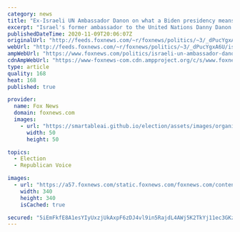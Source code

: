 ```yaml
---
category: news
title: "Ex-Israeli UN Ambassador Danon on what a Biden presidency means for Middle East peace"
excerpt: "Israel's former ambassador to the United Nations Danny Danon provided insight on Monday into what a Biden presidency could mean for Middle East peace."
publishedDateTime: 2020-11-09T20:06:07Z
originalUrl: "http://feeds.foxnews.com/~r/foxnews/politics/~3/_dPucYgxA6U/israeli-un-ambassador-danon-biden-presidency-middle-east-peace"
webUrl: "http://feeds.foxnews.com/~r/foxnews/politics/~3/_dPucYgxA6U/israeli-un-ambassador-danon-biden-presidency-middle-east-peace"
ampWebUrl: "https://www.foxnews.com/politics/israeli-un-ambassador-danon-biden-presidency-middle-east-peace.amp"
cdnAmpWebUrl: "https://www-foxnews-com.cdn.ampproject.org/c/s/www.foxnews.com/politics/israeli-un-ambassador-danon-biden-presidency-middle-east-peace.amp"
type: article
quality: 168
heat: 168
published: true

provider:
  name: Fox News
  domain: foxnews.com
  images:
    - url: "https://smartableai.github.io/election/assets/images/organizations/foxnews.com-50x50.jpg"
      width: 50
      height: 50

topics:
  - Election
  - Republican Voice

images:
  - url: "https://a57.foxnews.com/static.foxnews.com/foxnews.com/content/uploads/2020/10/340/340/Talia-Kaplan.jpg?ve=1&tl=1"
    width: 340
    height: 340
    isCached: true

secured: "5iEmFkfE8A1esYIyUxzjUkAxpF6zDJ4vl9in5RajdL4AWj5K2TkYj11ec3GKzH/xCucCkY1vWXrKNfaeIf4kfjveaerpc05ho4zR+1pg3ku/wIW90T42fU2CXbbGM1iWueHfUmnp8bAnkHdvdl2BV+t4KixUCPp1NJ4XJAEr6sH9sQKY2zz8HebNwd926vG6FRHQ14FrN7oXYYOBrNCmPoZwvocSv7Tcf4m/NXYlTpqBJtI/cukjf+oiXgOV4rkDBwgOBVK5E1FmK3HVCXCNGVaebdmsvMQygKTGyKDBI5lsRZxxq9LNCZoNZHEZN3akrD/i195sEYiinbtOPWwcAG+Omb4zcCvBWOKhDaxMdCU=;UPNQam5dBFqhGuN3EV5xmw=="
---
```


